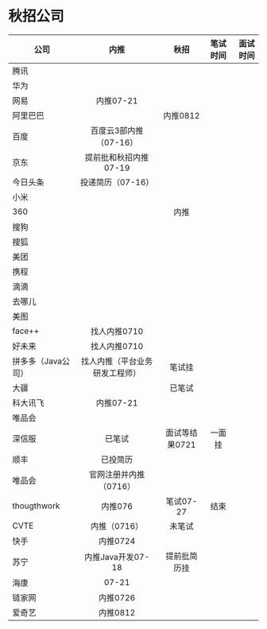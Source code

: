# 秋招公司

| 公司 | 内推| 秋招 | 笔试时间 | 面试时间 | 
| - | :-: | :-: | :-: | -: | 
| 腾讯     |  |  |  |  
| 华为     |   |  ||  
| 网易     |  内推07-21  |  |  | 
| 阿里巴巴 |  |  内推0812   | 
|百度      |百度云3部内推（07-16） | | 
|京东      | 提前批和秋招内推 07-19||
|今日头条  |投递简历（07-16）
|小米| | 
|360|   |内推 |  
|搜狗|
|搜狐|
|美团|| |
|携程||
|滴滴|
|去哪儿|
|美图|
face++    |     找人内推0710|
好未来    |     找人内推0710 |
拼多多（Java公司）|找人内推（平台业务研发工程师）  | 笔试挂
大疆     |    | 已笔试
科大讯飞 | 内推07-21  |
唯品会   |
深信服   | 已笔试 |面试等结果0721 |一面挂
顺丰     | 已投简历
唯品会 | 官网注册并内推（0716）
thougthwork | 内推076  | 笔试07-27|结束
CVTE        | 内推（0716）|未笔试
快手        | 内推0724
苏宁        |内推Java开发07-18|提前批简历挂
海康        | 07-21
链家网      | 内推0726 
爱奇艺       | 内推0812

